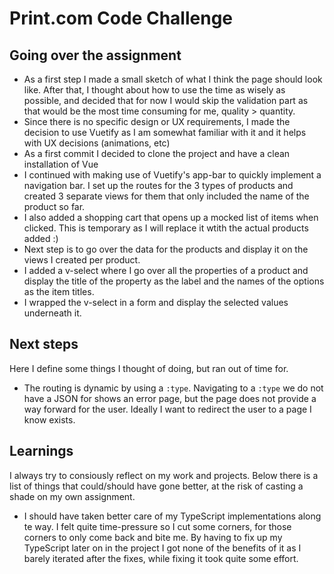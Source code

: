 # Print.com Code Challenge

## Going over the assignment
- As a first step I made a small sketch of what I think the page should look like. After that, I thought about how to use the time as wisely as possible, and decided that for now I would skip the validation part as that would be the most time consuming for me, quality > quantity. 
- Since there is no specific design or UX requirements, I made the decision to use Vuetify as I am somewhat familiar with it and it helps with UX decisions (animations, etc)
- As a first commit I decided to clone the project and have a clean installation of Vue
- I continued with making use of Vuetify's app-bar to quickly implement a navigation bar. I set up the routes for the 3 types of products and created 3 separate views for them that only included the name of the product so far. 
- I also added a shopping cart that opens up a mocked list of items when clicked. This is temporary as I will replace it wtith the actual products added :)
- Next step is to go over the data for the products and display it on the views I created per product. 
- I added a v-select where I go over all the properties of a product and display the title of the property as the label and the names of the options as the item titles.
- I wrapped the v-select in a form and display the selected values underneath it.




## Next steps
Here I define some things I thought of doing, but ran out of time for.

- The routing is dynamic by using a `:type`. Navigating to a `:type` we do not have a JSON for shows an error page, but the page does not provide a way forward for the user. Ideally I want to redirect the user to a page I know exists.


## Learnings
I always try to consiously reflect on my work and projects. Below there is a list of things that could/should have gone better, at the risk of casting a shade on my own assignment.

- I should have taken better care of my TypeScript implementations along te way. I felt quite time-pressure so I cut some corners, for those corners to only come back and bite me. By having to fix up my TypeScript later on in the project I got none of the benefits of it as I barely iterated after the fixes, while fixing it took quite some effort.

